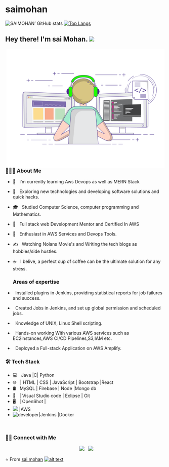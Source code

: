 # saimohan
![SAIMOHAN’ GitHub stats](https://github-readme-stats.vercel.app/api?username=MohanCloud-stack&theme=synthwave&show_icons=true)
[![Top Langs](https://github-readme-stats.vercel.app/api/top-langs/?username=MohanCloud-stack&langs_count=8&theme=radical)](https://github.com/MohanCloud-stack/saimohan)
<h2> Hey there! I'm sai Mohan. <img src="https://github.com/souvikguria98/souvikguria98/blob/master/Hi.gif" width="25"></h2>
<img align="right" alt="GIF" src="https://raw.githubusercontent.com/devSouvik/devSouvik/master/gif3.gif" width="500"/>

<h3> 👨🏻‍💻 About Me </h3>

- 🔭 &nbsp; I’m currently learning Aws Devops as well as MERN Stack 
- 🤔 &nbsp; Exploring new technologies and developing software solutions and quick hacks.
- 🎓 &nbsp; Studied  Computer Science, computer programming and Mathematics.
- 💼 &nbsp; Full stack web Development Mentor and Certified In AWS 
- 🌱 &nbsp; Enthusiast in AWS Services and Devops Tools.
- ✍️ &nbsp; Watching Nolans Movie's and Writing the tech blogs  as hobbies/side hustles.
- ☕ &nbsp; I belive, a perfect cup of coffee can be the ultimate solution for any stress. 

  <h3>Areas of expertise </h3>
- &nbsp; Installed plugins in Jenkins, providing statistical reports for job failures and success.
- &nbsp; Created Jobs in Jenkins, and set up global permission and scheduled jobs.
- &nbsp; Knowledge of UNIX, Linux Shell scripting.
- &nbsp; Hands-on working With various AWS services such as EC2instances,AWS CI/CD Pipelines,S3,IAM etc.
- &nbsp;  Deployed a Full-stack Application on AWS Amplify.

 <h3>🛠 Tech Stack</h3>

- 💻 &nbsp; Java |C| Python
- 🌐 &nbsp; | HTML | CSS | JavaScript | Bootstrap |React 
- 🛢 &nbsp; MySQL | Firebase | Node |Mongo db
- 🔧 &nbsp; | Visual Studio code | Eclipse | Git
- 🖥 &nbsp; | OpenShot |
- <img src="https://img.icons8.com/material-outlined/24/000000/cloud--v1.png"/> |AWS
- ![developer](https://user-images.githubusercontent.com/45478292/138541363-c1e449a5-f273-4b7c-8783-18fccdacd5fd.png)|Jenkins |Docker

<br>




<h3> 🤝🏻 Connect with Me </h3>

<p align="center">
 &nbsp; <a href="https://www.linkedin.com/in/sai-mohan-b-745296167/" target="_blank" rel="noopener noreferrer"><img    src="https://img.icons8.com/plasticine/100/000000/linkedin.png" width="50" /></a>
&nbsp; <a href="mailto:bmohan048@gmail.com" target="_blank" rel="noopener noreferrer"><img src="https://img.icons8.com/plasticine/100/000000/gmail.png"  width="50" /></a>
</p>

⭐️ From [sai mohan](https://github.com/MohanCloud-stack)
<a href="https://www.linkedin.com/in/saimohanb/"> ![alt text](https://img.shields.io/badge/-LinkedIn-0e76a8?style=plastic&logo=linkedIn)</a>
